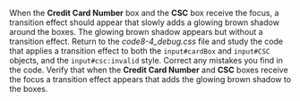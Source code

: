 When the **Credit Card Number** box and the **CSC** box receive the focus, a transition effect should appear that slowly adds a glowing brown shadow around the boxes. The glowing brown shadow appears but without a transition effect. Return to the _code8-4_debug.css_ file and study the code that applies a transition effect to both the `input#cardBox` and `input#CSC` objects, and the `input#csc:invalid` style. Correct any mistakes you find in the code. Verify that when the **Credit Card Number** and **CSC** boxes receive the focus a transition effect appears that adds the glowing brown shadow to the boxes.
